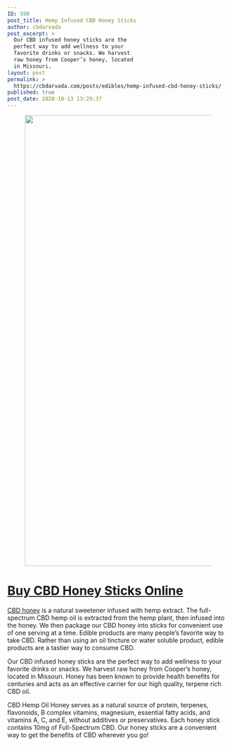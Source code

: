 ```yaml
---
ID: 590
post_title: Hemp Infused CBD Honey Sticks
author: cbdarvada
post_excerpt: >
  Our CBD infused honey sticks are the
  perfect way to add wellness to your
  favorite drinks or snacks. We harvest
  raw honey from Cooper’s honey, located
  in Missouri.
layout: post
permalink: >
  https://cbdarvada.com/posts/edibles/hemp-infused-cbd-honey-sticks/
published: true
post_date: 2020-10-13 13:29:37
---
```

<!-- wp:image {"id":591,"width":576,"height":1024,"sizeSlug":"large"} -->
<figure class="wp-block-image size-large is-resized"><a href="https://cbdamericanshaman.com/arvada/cbd-honey-sticks"><img src="https://cbdarvada.com/wp-content/uploads/2020/10/cbd-honey-sticks-576x1024.jpg" alt="" class="wp-image-591" width="576" height="1024"/></a></figure>
<!-- /wp:image -->

<!-- wp:heading {"level":1} -->
<h1><a href="https://cbdamericanshaman.com/arvada/cbd-honey-sticks">Buy CBD Honey Sticks Online</a> </h1>
<!-- /wp:heading -->

<!-- wp:paragraph -->
<p><a href="https://cbdamericanshaman.com/arvada/cbd-honey">CBD honey</a> is a natural sweetener infused with hemp extract. The full-spectrum CBD hemp oil is extracted from the hemp plant, then infused into the honey. We then package our CBD honey into sticks for convenient use of one serving at a time. Edible products are many people’s favorite way to take CBD. Rather than using an oil tincture or water soluble product, edible products are a tastier way to consume CBD. </p>
<!-- /wp:paragraph -->

<!-- wp:paragraph -->
<p>Our CBD infused honey sticks are the perfect way to add wellness to your favorite drinks or snacks. We harvest raw honey from Cooper’s honey, located in Missouri. Honey has been known to provide health benefits for centuries and acts as an effective carrier for our high quality, terpene rich CBD oil. </p>
<!-- /wp:paragraph -->

<!-- wp:paragraph -->
<p>CBD Hemp Oil Honey serves as a natural source of protein, terpenes, flavonoids, B complex vitamins, magnesium, essential fatty acids, and vitamins A, C, and E, without additives or preservatives. Each honey stick contains 10mg of Full-Spectrum CBD. Our honey sticks are a convenient way to get the benefits of CBD wherever you go!</p>
<!-- /wp:paragraph -->